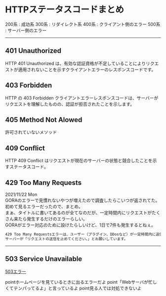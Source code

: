 # HTTPステータスコードまとめ

200系 : 成功系
300系 : リダイレクト系
400系 : クライアント側のエラー
500系 : サーバー側のエラー

---

## 401 Unauthorized

HTTP 401 Unauthorized は、有効な認証資格が不足していることによりリクエストが適用されないことを示すクライアントエラーのレスポンスコードです。

## 403 Forbidden

HTTP の 403 Forbidden クライアントエラーレスポンスコードは、サーバーがリクエストを理解したものの、認証が拒否されたことを示します。

## 405 Method Not Alowed

許可されていないメソッド  

## 409 Conflict

HTTP 409 Conflict はリクエストが現在のサーバーの状態と競合したことを示すステータスコード。

## 429 Too Many Requests

2021/11/22 Mon  
GORAのエラーで見慣れないやつが増えたので調査したらこいつが返されてた。  
初めて見るエラーだったので、まとめ。  
まぁ、タイトルに書いてあるのが全てなのだが、一定時間内にリクエストがたくさん来たら発生するだけのエラーらしい。  
GORAがエラー対応のために設けたらしいけど、1日で7件も発生するとねぇ。  

``` txt : <https://kinsta.com/jp/knowledgebase/429-too-many-requests/>
429 Too Many Requestsエラーは、ユーザー（プラグイン、DDosなど）が一定時間内に送信したリクエストが多すぎるため発生ます。
サーバーが「リクエストの送信を止めてください。」とお願いしています。
```

---

## 503 Service Unavailable

[503エラー](https://wa3.i-3-i.info/word1493.html)

pointホームページを見ているときに出るエラーだよ
point「Webサーバが忙しくてテンパってるよ」と言っているよ
point見る人では対処できないよ
